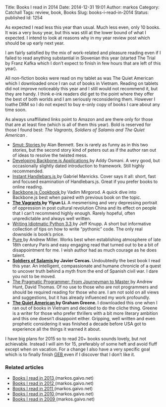 Title: Books I read in 2014
Date: 2014-12-31 19:01
Author: markos
Category: Catchall
Tags: review, book, Books
Slug: books-i-read-in-2014
Status: published
Id: 1254

<div>
 <p>
  As expected I read less this year than usual. Much less even, only 10 books. It was a very busy year, but this was still at the lower bound of what I expected. I intend to look at reasons why in my year review post which should be up early next year.
 </p>
 <p>
  I am fairly satisfied by the mix of work-related and pleasure reading even if I failed to read anything substantial in Slovenian this year (started The Trial by Franz Kafka which I don’t expect to finish in few hours that are left of this year).
 </p>
 <p>
  All non-fiction books were read on my tablet as was The Quiet American which I downloaded once I ran out of books in Vietnam. Reading on tablets did not improve noticeably this year and I still would not recommend it, but they are handy. I think e-ink readers did get to the point where they offer the best of both worlds and I am seriously reconsidering them. However I loathe DRM so I do not expect to buy e-only copy of books I care about any time soon.
 </p>
 <p>
  As always unaffiliated links point to Amazon and are there only for those that are at least fine (which is all of them this year). Bold is reserved for those I found best:
  <em>
   The Vagrants, Soldiers of Salamis and The Quiet American
  </em>
  .
 </p>
 <ul>
  <li>
   <a href="http://www.amazon.com/Smut-Stories-Alan-Bennett/dp/1250003164">
    Smut: Stories
   </a>
   by Alan Bennett. Sex is rarely as funny as in this two stories, but the second story kind of peters out as if the author ran out of ideas to resolve the twisted mess.
  </li>
  <li>
   <a href="http://www.amazon.com/Developing-Backbone-js-Applications-Addy-Osmani/dp/1449328253/">
    Developing Backbone.js Applications
   </a>
   by Addy Osmani. A very good, but occasionally slightly dated introduction to framework. Still highly recommended.
  </li>
  <li>
   <a href="http://www.amazon.com/Instant-Handlebars-js-Gabriel-Manricks/dp/1783282657/">
    Instant Handlebars.js
   </a>
   by Gabriel Manricks. Cover says it all: short, fast and focused examination of Handlebars.js. Great if you prefer books to online reading.
  </li>
  <li>
   <a href="http://www.amazon.com/Backbone-js-Cookbook-Vadim-Mirgorod/dp/1782162720/">
    Backbone.js Cookbook
   </a>
   by Vadim Mirgorod. A quick dive into Backbone.js best when paired with previous book on the topic.
  </li>
  <li>
   <strong>
    <a href="http://www.amazon.com/The-Vagrants-Novel-Yiyun-Li/dp/0812973348">
     The Vagrants
    </a>
    by Yiyun Li.
   </strong>
   A mesmerising and very depressing portrait of oppression in post cultural revolution China and its effect on people that I can’t recommend highly enough. Rarely hopeful, often unpredictable and always well written.
  </li>
  <li>
   <a href="http://www.amazon.com/Writing-Idiomatic-Python-Jeff-Knupp/dp/1482374811/">
    Writing Idiotmatic Python 3.3
   </a>
   by Jeff Knupp. A short but informative collection of tips on how to write “pythonic” code. The only real downside is book’s price.
  </li>
  <li>
   <a href="http://www.amazon.com/Pure-Andrew-Miller-ebook/dp/B0052RMN1U/">
    Pure
   </a>
   by Andrew Miller. Works best when establishing atmosphere of late 18th century Paris and easy engaging read that turned out to be a bit of disappointment for me. I wish author had as much courage as he does talent.
  </li>
  <li>
   <strong>
    <a href="http://www.amazon.com/Soldiers-Salamis-Javier-Cercas/dp/B00EBGKWB6">
     Soldiers of Salamis
    </a>
    by Javier Cercas.
   </strong>
   Undoubtedly the best book I read this year. An intelligent, compassionate and humane chronicle of a quest to uncover truth behind a myth from the end of Spanish civil war. I dare you not to be moved.
  </li>
  <li>
   <a href="http://www.amazon.com/Pragmatic-Programmer-Journeyman-Master/dp/020161622X/">
    The Pragmatic Programmer: From Journeyman to Master
   </a>
   by Andrew Hunt, David Thomas. Of no use to those who are not programmers and should be required reading for those who are. I am not sold on all views and suggestions, but it has already influenced my work profoundly.
  </li>
  <li>
   <strong>
    <a href="http://www.amazon.com/American-Penguin-Classics-Deluxe-Edition/dp/0143039024">
     The Quiet American
    </a>
    by Graham Greene.
   </strong>
   I downloaded this one when I ran out of books in Vietnam and decided to do the cliche thing. Greene is a writer for those who prefer thrillers with a bit more literary ambition and this one doesn’t disappoint either. Gripping, well written and even prophetic considering it was finished a decade before USA got to experience all the things it warned it about.
  </li>
 </ul>
 <p>
  I have big plans for 2015 so to read 20+ books sounds lovely, but not achievable. Instead I will aim for 15, preferably of some heft and avoid fluff except when on vacation. For a change I also have a very specific goal which is to finally finish
  <a href="http://www.amazon.com/G%C3%B6del-Escher-Bach-Eternal-Golden/dp/0465026567">
   GEB
  </a>
  even if I discover that I don’t like it.
 </p>
 <h3>
  Related articles
 </h3>
 <ul>
  <li>
   <a href="the-books-i-read-in-2013.html">
    Books I read in 2013
   </a>
   (markos.gaivo.net)
  </li>
  <li>
   <a href="books-i-read-in-2012.html">
    Books I read in 2012
   </a>
   (markos.gaivo.net)
  </li>
  <li>
   <a href="books-i-read-in-2011.html">
    Books I read in 2011
   </a>
   (markos.gaivo.net)
  </li>
  <li>
   <a href="books-i-read-in-2010.html">
    Books I read in 2010
   </a>
   (markos.gaivo.net)
  </li>
  <li>
   <a href="books-i-read-in-2009.html">
    Books I read in 2009
   </a>
   (markos.gaivo.net)
  </li>
 </ul>
</div>
